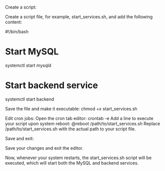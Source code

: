 Create a script:

Create a script file, for example, start_services.sh, and add the following content:


#!/bin/bash
# Start MySQL
systemctl start mysqld
# Start backend service
systemctl start backend

Save the file and make it executable:
chmod +x start_services.sh

Edit cron jobs:
Open the cron tab editor:
crontab -e
Add a line to execute your script upon system reboot:
@reboot /path/to/start_services.sh
Replace /path/to/start_services.sh with the actual path to your script file.

Save and exit:

Save your changes and exit the editor.

Now, whenever your system restarts, the start_services.sh script will be executed, which will start both the MySQL and backend services.
